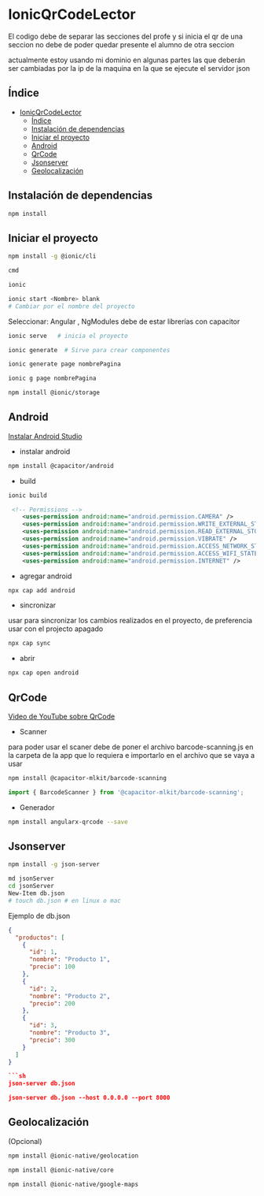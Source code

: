 # IonicQrCodeLector

El codigo debe de separar las secciones del profe y si inicia el qr de una seccion no debe de poder quedar presente el alumno de otra seccion

actualmente estoy usando mi dominio en algunas partes las que deberán ser cambiadas por la ip de la maquina en la que se ejecute el servidor json

## Índice

- [IonicQrCodeLector](#ionicqrcodelector)
  - [Índice](#índice)
  - [Instalación de dependencias](#instalación-de-dependencias)
  - [Iniciar el proyecto](#iniciar-el-proyecto)
  - [Android](#android)
  - [QrCode](#qrcode)
  - [Jsonserver](#jsonserver)
  - [Geolocalización](#geolocalización)

## Instalación de dependencias

```sh
npm install
```

## Iniciar el proyecto

```sh
npm install -g @ionic/cli  
```

```sh
cmd
```

```sh
ionic
```

```sh
ionic start <Nombre> blank     
# Cambiar por el nombre del proyecto
```

Seleccionar: Angular , NgModules
debe de estar librerías con capacitor

```sh
ionic serve   # inicia el proyecto
```

```sh
ionic generate  # Sirve para crear componentes
```

```sh
ionic generate page nombrePagina
```

```sh
ionic g page nombrePagina
```

```sh
npm install @ionic/storage
```

## Android

[Instalar Android Studio](https://developer.android.com/studio?hl=es-419)

- instalar android
  
```sh
npm install @capacitor/android
```

- build
  
```sh
ionic build
```

```xml
 <!-- Permissions -->
    <uses-permission android:name="android.permission.CAMERA" />
    <uses-permission android:name="android.permission.WRITE_EXTERNAL_STORAGE" />
    <uses-permission android:name="android.permission.READ_EXTERNAL_STORAGE" />
    <uses-permission android:name="android.permission.VIBRATE" />
    <uses-permission android:name="android.permission.ACCESS_NETWORK_STATE" />
    <uses-permission android:name="android.permission.ACCESS_WIFI_STATE" />
    <uses-permission android:name="android.permission.INTERNET" />
```

- agregar android

```sh
npx cap add android
```

- sincronizar

usar para sincronizar los cambios realizados en el proyecto, de preferencia usar con el projecto apagado

```sh
npx cap sync
```

- abrir
  
```sh
npx cap open android
```

## QrCode

[Video de YouTube sobre QrCode](https://www.youtube.com/watch?v=dhTLpXuYGOI)

- Scanner
  
para poder usar el scaner debe de poner el archivo barcode-scanning.js en la carpeta de la app que lo requiera e importarlo en el archivo que se vaya a usar

```sh
npm install @capacitor-mlkit/barcode-scanning
```

```js
import { BarcodeScanner } from '@capacitor-mlkit/barcode-scanning';
```

- Generador
  
```sh
npm install angularx-qrcode --save
```

## Jsonserver

```sh
npm install -g json-server
```
  
```sh
md jsonServer
cd jsonServer
New-Item db.json
# touch db.json # en linux o mac
```

Ejemplo de db.json

```json
{
  "productos": [
    {
      "id": 1,
      "nombre": "Producto 1",
      "precio": 100
    },
    {
      "id": 2,
      "nombre": "Producto 2",
      "precio": 200
    },
    {
      "id": 3,
      "nombre": "Producto 3",
      "precio": 300
    }
  ]
}

```sh
json-server db.json

json-server db.json --host 0.0.0.0 --port 8000

```

## Geolocalización

(Opcional)

```sh
npm install @ionic-native/geolocation
```

```sh
npm install @ionic-native/core
```

```sh
npm install @ionic-native/google-maps
```
